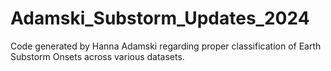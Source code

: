 # Adamski_Substorm_Updates_2024
Code generated by Hanna Adamski regarding proper classification of Earth Substorm Onsets across various datasets. 